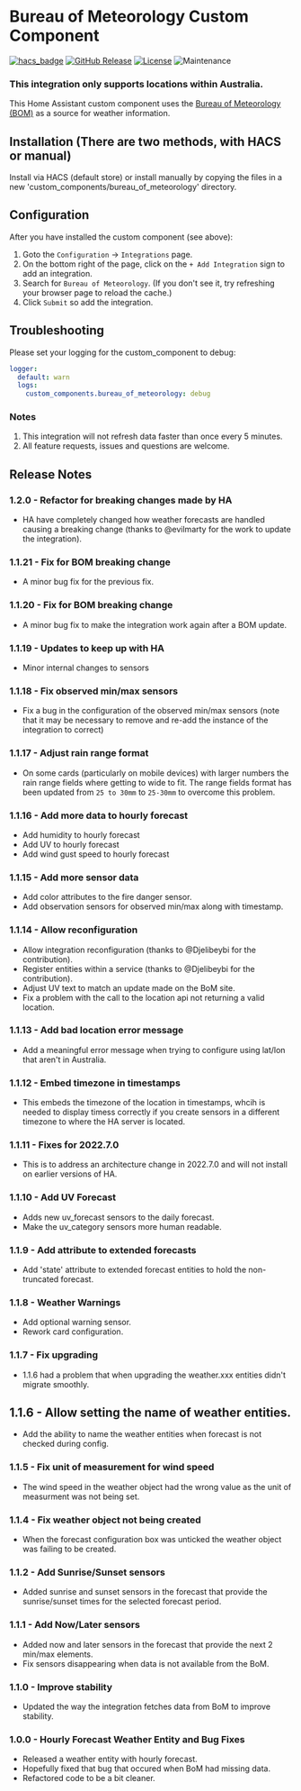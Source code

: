 # Bureau of Meteorology Custom Component

[![hacs_badge](https://img.shields.io/badge/HACS-Default-orange.svg?style=for-the-badge)](https://github.com/custom-components/hacs)
[![GitHub Release][releases-shield]][releases]
[![License][license-shield]](LICENSE.md)
![Maintenance](https://img.shields.io/maintenance/yes/2023?style=for-the-badge)

### **This integration only supports locations within Australia.**

This Home Assistant custom component uses the [Bureau of Meteorology (BOM)](http://www.bom.gov.au) as a source for weather information.

## Installation (There are two methods, with HACS or manual)

Install via HACS (default store) or install manually by copying the files in a new 'custom_components/bureau_of_meteorology' directory.

## Configuration
After you have installed the custom component (see above):
1. Goto the `Configuration` -> `Integrations` page.  
2. On the bottom right of the page, click on the `+ Add Integration` sign to add an integration.
3. Search for `Bureau of Meteorology`. (If you don't see it, try refreshing your browser page to reload the cache.)
4. Click `Submit` so add the integration.

## Troubleshooting
Please set your logging for the custom_component to debug:
```yaml
logger:
  default: warn
  logs:
    custom_components.bureau_of_meteorology: debug
```

### Notes
1. This integration will not refresh data faster than once every 5 minutes.
2. All feature requests, issues and questions are welcome.

## Release Notes

### 1.2.0 - Refactor for breaking changes made by HA
  - HA have completely changed how weather forecasts are handled causing a breaking change (thanks to @evilmarty for the work to update the integration).

### 1.1.21 - Fix for BOM breaking change
  - A minor bug fix for the previous fix.

### 1.1.20 - Fix for BOM breaking change
  - A minor bug fix to make the integration work again after a BOM update.

### 1.1.19 - Updates to keep up with HA
  - Minor internal changes to sensors

### 1.1.18 - Fix observed min/max sensors
  - Fix a bug in the configuration of the observed min/max sensors (note that it may be necessary to remove and re-add the instance of the integration to correct)

### 1.1.17 - Adjust rain range format
  - On some cards (particularly on mobile devices) with larger numbers the rain range fields where getting to wide to fit. The range fields format has been updated from `25 to 30mm` to `25-30mm` to overcome this problem.
### 1.1.16 - Add more data to hourly forecast
  - Add humidity to hourly forecast
  - Add UV to hourly forecast
  - Add wind gust speed to hourly forecast

### 1.1.15 - Add more sensor data
  - Add color attributes to the fire danger sensor.
  - Add observation sensors for observed min/max along with timestamp.

### 1.1.14 - Allow reconfiguration
  - Allow integration reconfiguration (thanks to @Djelibeybi for the contribution).
  - Register entities within a service  (thanks to @Djelibeybi for the contribution).
  - Adjust UV text to match an update made on the BoM site.
  - Fix a problem with the call to the location api not returning a valid location.

### 1.1.13 - Add bad location error message
  - Add a meaningful error message when trying to configure using lat/lon that aren't in Australia.

### 1.1.12 - Embed timezone in timestamps
  - This embeds the timezone of the location in timestamps, whcih is needed to display timess correctly if you create sensors in a different timezone to where the HA server is located.

### 1.1.11 - Fixes for 2022.7.0
  - This is to address an architecture change in 2022.7.0 and will not install on earlier versions of HA.
  
### 1.1.10 - Add UV Forecast
- Adds new uv_forecast sensors to the daily forecast.
- Make the uv_category sensors more human readable.

### 1.1.9 - Add attribute to extended forecasts
- Add 'state' attribute to extended forecast entities to hold the non-truncated forecast.

### 1.1.8 - Weather Warnings
- Add optional warning sensor.
- Rework card configuration.

### 1.1.7 - Fix upgrading
- 1.1.6 had a problem that when upgrading the weather.xxx entities didn't migrate smoothly.

## 1.1.6 - Allow setting the name of weather entities.
- Add the ability to name the weather entities when forecast is not checked during config.

### 1.1.5 - Fix unit of measurement for wind speed
- The wind speed in the weather object had the wrong value as the unit of measurment was not being set.

### 1.1.4 - Fix weather object not being created
- When the forecast configuration box was unticked the weather object was failing to be created.

### 1.1.2 - Add Sunrise/Sunset sensors
- Added sunrise and sunset sensors in the forecast that provide the sunrise/sunset times for the selected forecast period.

### 1.1.1 - Add Now/Later sensors
- Added now and later sensors in the forecast that provide the next 2 min/max elements.
- Fix sensors disappearing when data is not available from the BoM.

### 1.1.0 - Improve stability
- Updated the way the integration fetches data from BoM to improve stability.

### 1.0.0 - Hourly Forecast Weather Entity and Bug Fixes
- Released a weather entity with hourly forecast.
- Hopefully fixed that bug that occured when BoM had missing data.
- Refactored code to be a bit cleaner.

[hacs]: https://hacs.xyz
[hacsbadge]: https://img.shields.io/badge/HACS-Default-orange.svg?style=for-the-badge
[license-shield]: https://img.shields.io/github/license/bremor/bureau_of_meteorology.svg?style=for-the-badge
[releases-shield]: https://img.shields.io/github/release/bremor/bureau_of_meteorology.svg?style=for-the-badge
[releases]: https://github.com/bremor/bureau_of_meteorology/releases
